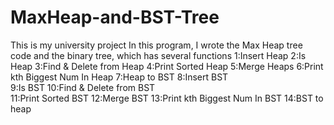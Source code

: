 # MaxHeap-and-BST-Tree
This is my university project In this program, I wrote the Max Heap tree code and the binary tree, which has several functions
 1:Insert Heap                       2:Is Heap 
 3:Find & Delete from Heap           4:Print Sorted Heap 
 5:Merge Heaps                       6:Print kth Biggest Num In Heap 
 7:Heap to BST                       8:Insert BST    
 9:Is BST                           10:Find & Delete from BST     
11:Print Sorted BST                 12:Merge BST
13:Print kth Biggest Num In BST     14:BST to heap
